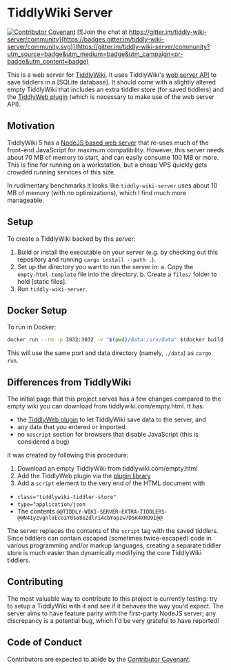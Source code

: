 # TiddlyWiki Server

[![Contributor Covenant](https://img.shields.io/badge/Contributor%20Covenant-2.1-4baaaa.svg)](code_of_conduct.md) 
[![Join the chat at https://gitter.im/tiddly-wiki-server/community](https://badges.gitter.im/tiddly-wiki-server/community.svg)](https://gitter.im/tiddly-wiki-server/community?utm_source=badge&utm_medium=badge&utm_campaign=pr-badge&utm_content=badge)

This is a web server for [TiddlyWiki]. It uses TiddlyWiki's [web server
API] to save tiddlers in a [SQLite database]. It should come  with a
slightly altered empty TiddlyWiki that includes an extra tiddler store (for
saved tiddlers) and  the [TiddlyWeb plugin] (which is necessary to make use of
the web server API).

[TiddlyWiki]: https://tiddlywiki.com/
[web server API]: https://tiddlywiki.com/#WebServer
[SQLite]: https://sqlite.org/index.html
[TiddlyWeb plugin]: https://github.com/Jermolene/TiddlyWiki5/tree/master/plugins/tiddlywiki/tiddlyweb

## Motivation

TiddlyWiki 5 has a [NodeJS based web server] that re-uses much of the front-end
JavaScript for maximum compatibility. However, this server needs about 70 MB of
memory to start, and can easily consume 100 MB or more. This is fine for running
on a workstation, but a cheap VPS quickly gets crowded running services of this
size.

[NodeJS based web server]: https://tiddlywiki.com/static/WebServer.html

In rudimentary benchmarks it looks like `tiddly-wiki-server` uses about 10 MB of
memory (with no optimizations), which I find much more manageable.


## Setup

To create a TiddlyWiki backed by this server:

1. Build or install the executable on your server (e.g. by checking out this
   repository and running `cargo install --path .`).
1. Set up the directory you want to run the server in: a. Copy the
   `empty.html.template` file into the directory.  b. Create a `files/` folder
   to hold [static files].
1. Run `tiddly-wiki-server`.


## Docker Setup

To run in Docker:

```sh
docker run --rm -p 3032:3032 -v "$(pwd)/data:/srv/data" $(docker build -q .)
```

This will use the same port and data directory (namely, `./data`) as `cargo run`.



## Differences from TiddlyWiki

The initial page that this project serves has a few changes compared to the
empty wiki you can download from tiddlywiki.com/empty.html. It has:

* the [TiddlyWeb plugin] to let TiddlyWiki save data to the server, and
* any data that you entered or imported.
* no `noscript` section for browsers that disable JavaScript (this is
  considered a bug)

It was created by following this procedure:

1. Download an empty TiddlyWiki from tiddlywiki.com/empty.html
1. Add the TiddlyWeb plugin via the [plugin library]
1. Add a `script` element to the very end of the HTML document with
  - `class="tiddlywiki-tiddler-store"`
  - `type="application/json`
  - The contents `@@TIDDLY-WIKI-SERVER-EXTRA-TIDDLERS-@@N41yzvgnloEcoiY0so8e2dlri4cbYopzw7D5K4XRO9I@@`

[plugin library]: https://tiddlywiki.com/static/Installing%2520a%2520plugin%2520from%2520the%2520plugin%2520library.html

The server replaces the contents of the `script` tag with the saved tiddlers.
Since tiddlers can contain escaped (sometimes twice-escaped) code in various
programming and/or markup languages, creating a separate tiddler store is much
easier than dynamically modifying the core TiddlyWiki tiddlers.


## Contributing

The most valuable way to contribute to this project is currently testing: try to
setup a TiddlyWiki with it and see if it behaves the way you'd expect. The
server aims to have feature parity with the first-party NodeJS server; any
discrepancy is a potential bug, which I'd be very grateful to have reported!


## Code of Conduct

Contributors are expected to abide by the [Contributor Covenant](https://www.contributor-covenant.org/).
